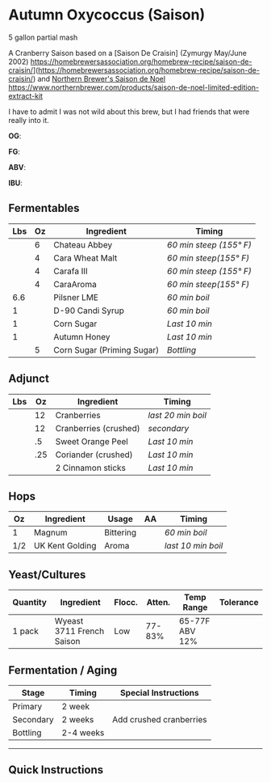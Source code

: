 # Autumn Oxycoccus (Saison)

5 gallon partial mash

A Cranberry Saison based on a [Saison De Craisin] (Zymurgy May/June 2002) <https://homebrewersassociation.org/homebrew-recipe/saison-de-craisin/>](<https://homebrewersassociation.org/homebrew-recipe/saison-de-craisin/>) and [Northern Brewer's Saison de Noel <https://www.northernbrewer.com/products/saison-de-noel-limited-edition-extract-kit>](https://www.northernbrewer.com/products/saison-de-noel-limited-edition-extract-kit)

I have to admit I was not wild about this brew, but I had friends that were really into it.

**OG**:

**FG**:

**ABV**:

**IBU**:

## Fermentables

| **Lbs** | **Oz** | **Ingredient**             | **Timing**              |
| ------- | ------ | -------------------------- | ----------------------- |
|         | 6      | Chateau Abbey              | _60 min steep (155° F)_ |
|         | 4      | Cara Wheat Malt            | _60 min steep(155° F)_  |
|         | 4      | Carafa III                 | _60 min steep (155° F)_ |
|         | 4      | CaraAroma                  | _60 min steep(155° F)_  |
| 6.6     |        | Pilsner LME                | _60 min boil_           |
| 1       |        | D-90 Candi Syrup           | _60 min boil_           |
| 1       |        | Corn Sugar                 | _Last 10 min_           |
| 1       |        | Autumn Honey               | _Last 10 min_           |
|         | 5      | Corn Sugar (Priming Sugar) | _Bottling_              |

## Adjunct

| **Lbs** | **Oz** | **Ingredient**        | **Timing**         |
| ------- | ------ | --------------------- | ------------------ |
|         | 12     | Cranberries           | _last 20 min boil_ |
|         | 12     | Cranberries (crushed) | _secondary_        |
|         | .5     | Sweet Orange Peel     | _Last 10 min_      |
|         | .25    | Coriander (crushed)   | _Last 10 min_      |
|         |        | 2 Cinnamon sticks     | _Last 10 min_      |

## Hops

| **Oz** | **Ingredient**  | **Usage** | **AA** | **Timing**         |
| ------ | --------------- | --------- | ------ | ------------------ |
| 1      | Magnum          | Bittering |        | _60 min boil_      |
| 1/2    | UK Kent Golding | Aroma     |        | _last 10 min boil_ |

## Yeast/Cultures

| **Quantity** | **Ingredient**            | **Flocc.** | **Atten.** | **Temp Range** | **Tolerance** |
| ------------ | ------------------------- | ---------- | ---------- | -------------- | ------------- |
| 1 pack       | Wyeast 3711 French Saison | Low        | 77-83%     | 65-77F ABV 12% |

## Fermentation / Aging

| **Stage** | **Timing** | **Special Instructions** |
| --------- | ---------- | ------------------------ |
| Primary   | 2 week     |                          |
| Secondary | 2 weeks    | Add crushed cranberries  |
| Bottling  | 2-4 weeks  |                          |

---

## Quick Instructions
